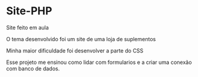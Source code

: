 # Site-PHP
 Site feito em aula
 
O tema desenvolvido foi um site de uma loja de suplementos

Minha maior dificuldade foi desenvolver a parte do CSS

Esse projeto me ensinou como lidar com formularios e a criar uma conexão com banco de dados.

